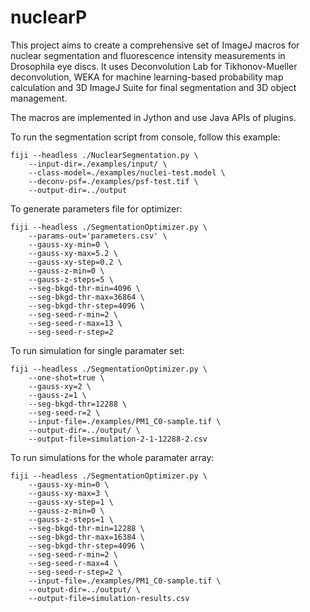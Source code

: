 # nuclearP
This project aims to create a comprehensive set of ImageJ macros for nuclear segmentation
and fluorescence intensity measurements in Drosophila eye discs. It uses Deconvolution Lab for
Tikhonov-Mueller deconvolution, WEKA for machine learning-based probability map calculation and
3D ImageJ Suite for final segmentation and 3D object management.

The macros are implemented in Jython and use Java APIs of plugins.

To run the segmentation script from console, follow this example:
```
fiji --headless ./NuclearSegmentation.py \
    --input-dir=./examples/input/ \
    --class-model=./examples/nuclei-test.model \
    --deconv-psf=./examples/psf-test.tif \
    --output-dir=../output
```

To generate parameters file for optimizer:
```
fiji --headless ./SegmentationOptimizer.py \
    --params-out='parameters.csv' \
    --gauss-xy-min=0 \
    --gauss-xy-max=5.2 \
    --gauss-xy-step=0.2 \
    --gauss-z-min=0 \
    --gauss-z-steps=5 \
    --seg-bkgd-thr-min=4096 \
    --seg-bkgd-thr-max=36864 \
    --seg-bkgd-thr-step=4096 \
    --seg-seed-r-min=2 \
    --seg-seed-r-max=13 \
    --seg-seed-r-step=2
```

To run simulation for single paramater set:
```
fiji --headless ./SegmentationOptimizer.py \
    --one-shot=true \
    --gauss-xy=2 \
    --gauss-z=1 \
    --seg-bkgd-thr=12288 \
    --seg-seed-r=2 \
    --input-file=./examples/PM1_C0-sample.tif \
    --output-dir=../output/ \
    --output-file=simulation-2-1-12288-2.csv
```

To run simulations for the whole paramater array:
```
fiji --headless ./SegmentationOptimizer.py \
    --gauss-xy-min=0 \
    --gauss-xy-max=3 \
    --gauss-xy-step=1 \
    --gauss-z-min=0 \
    --gauss-z-steps=1 \
    --seg-bkgd-thr-min=12288 \
    --seg-bkgd-thr-max=16384 \
    --seg-bkgd-thr-step=4096 \
    --seg-seed-r-min=2 \
    --seg-seed-r-max=4 \
    --seg-seed-r-step=2 \
    --input-file=./examples/PM1_C0-sample.tif \
    --output-dir=../output/ \
    --output-file=simulation-results.csv
```

